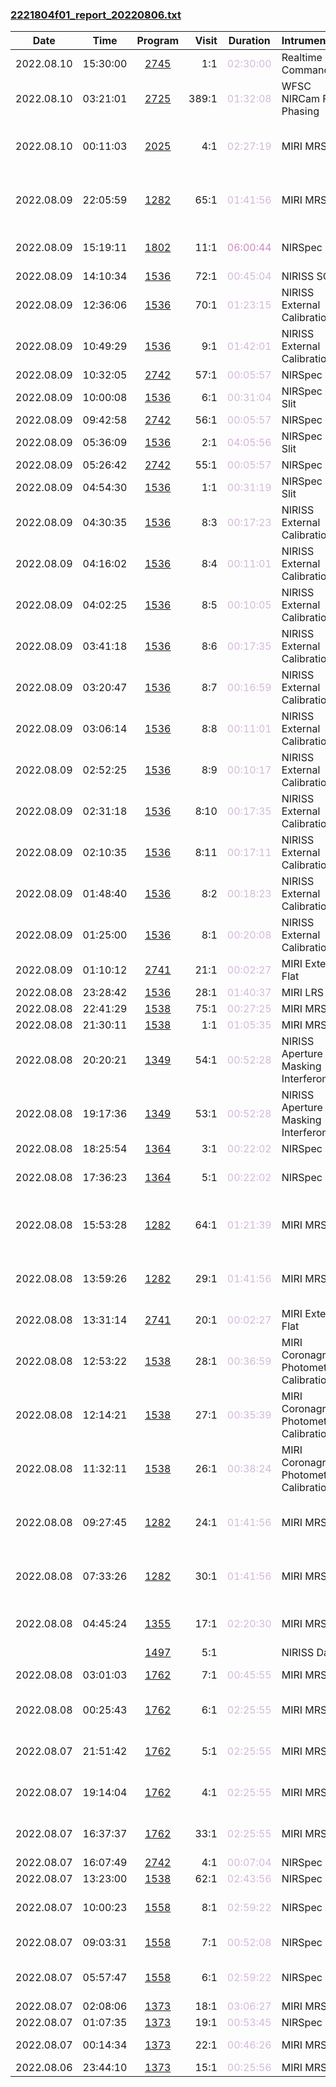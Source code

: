 

### <a href="https://www.stsci.edu/files/live/sites/www/files/home/jwst/science-execution/observing-schedules/_documents/2221804f01_report_20220806.txt" > 2221804f01_report_20220806.txt </a>

|  Date  |  Time   | Program | Visit | Duration | Intrument | Target | Keywords | 
| :----: | :-----: | :-----: | ----: | :------: | :-------- | :----- | :------- |
| 2022.08.10 | 15:30:00  | <a href="https://www.stsci.edu/jwst-program-info/program/?program=2745"> 2745 </a> |   1:1  |  <span style="color:#d4b9da;"> 02:30:00 </span>  | Realtime Commanding                   |                                              |                                                   |
| 2022.08.10 | 03:21:01  | <a href="https://www.stsci.edu/jwst-program-info/program/?program=2725"> 2725 </a> | 389:1  |  <span style="color:#d4b9da;"> 01:32:08 </span>  | WFSC NIRCam Fine Phasing              | 2MASS-16491200+6247177                       |  Focus test                                       |
| 2022.08.10 | 00:11:03  | <a href="https://www.stsci.edu/jwst-program-info/program/?program=2025"> 2025 </a> |   4:1  |  <span style="color:#d4b9da;"> 02:27:19 </span>  | MIRI MRS IFU   | HD-163296                                    |  Herbig Ae/Be stars,  Protoplanetary disks        |
| 2022.08.09 | 22:05:59  | <a href="https://www.stsci.edu/jwst-program-info/program/?program=1282"> 1282 </a> |  65:1  |  <span style="color:#d4b9da;"> 01:41:56 </span>  | MIRI MRS IFU   | V-V1094-SCO                                  |  Molecular gas,  Pre-main sequence stars          |
| 2022.08.09 | 15:19:11  | <a href="https://www.stsci.edu/jwst-program-info/program/?program=1802"> 1802 </a> |  11:1  |  <span style="color:#cd8bc2;"> 06:00:44 </span>  | NIRSpec IFU              | IRAS20126                                    |  Protostars,  Young stellar objects               |
| 2022.08.09 | 14:10:34  | <a href="https://www.stsci.edu/jwst-program-info/program/?program=1536"> 1536 </a> |  72:1  |  <span style="color:#d4b9da;"> 00:45:04 </span>  | NIRISS SOSS  | J1757132                                     |  A dwarfs                                         |
| 2022.08.09 | 12:36:06  | <a href="https://www.stsci.edu/jwst-program-info/program/?program=1536"> 1536 </a> |  70:1  |  <span style="color:#d4b9da;"> 01:23:15 </span>  | NIRISS External Calibration           | J1743045                                     |  A dwarfs                                         |
| 2022.08.09 | 10:49:29  | <a href="https://www.stsci.edu/jwst-program-info/program/?program=1536"> 1536 </a> |   9:1  |  <span style="color:#d4b9da;"> 01:42:01 </span>  | NIRISS External Calibration           | J1743045                                     |  A dwarfs                                         |
| 2022.08.09 | 10:32:05  | <a href="https://www.stsci.edu/jwst-program-info/program/?program=2742"> 2742 </a> |  57:1  |  <span style="color:#d4b9da;"> 00:05:57 </span>  | NIRSpec Dark                          |                                              |                                                   |
| 2022.08.09 | 10:00:08  | <a href="https://www.stsci.edu/jwst-program-info/program/?program=1536"> 1536 </a> |   6:1  |  <span style="color:#d4b9da;"> 00:31:04 </span>  | NIRSpec Fixed Slit       | J1757132                                     |  A dwarfs                                         |
| 2022.08.09 | 09:42:58  | <a href="https://www.stsci.edu/jwst-program-info/program/?program=2742"> 2742 </a> |  56:1  |  <span style="color:#d4b9da;"> 00:05:57 </span>  | NIRSpec Dark                          |                                              |                                                   |
| 2022.08.09 | 05:36:09  | <a href="https://www.stsci.edu/jwst-program-info/program/?program=1536"> 1536 </a> |   2:1  |  <span style="color:#d2b3d7;"> 04:05:56 </span>  | NIRSpec Fixed Slit       | J1743045                                     |  A dwarfs                                         |
| 2022.08.09 | 05:26:42  | <a href="https://www.stsci.edu/jwst-program-info/program/?program=2742"> 2742 </a> |  55:1  |  <span style="color:#d4b9da;"> 00:05:57 </span>  | NIRSpec Dark                          |                                              |                                                   |
| 2022.08.09 | 04:54:30  | <a href="https://www.stsci.edu/jwst-program-info/program/?program=1536"> 1536 </a> |   1:1  |  <span style="color:#d4b9da;"> 00:31:19 </span>  | NIRSpec Fixed Slit       | J1743045                                     |  A dwarfs                                         |
| 2022.08.09 | 04:30:35  | <a href="https://www.stsci.edu/jwst-program-info/program/?program=1536"> 1536 </a> |   8:3  |  <span style="color:#d4b9da;"> 00:17:23 </span>  | NIRISS External Calibration           | J1743045                                     |  A dwarfs                                         |
| 2022.08.09 | 04:16:02  | <a href="https://www.stsci.edu/jwst-program-info/program/?program=1536"> 1536 </a> |   8:4  |  <span style="color:#d4b9da;"> 00:11:01 </span>  | NIRISS External Calibration           | J1743045                                     |  A dwarfs                                         |
| 2022.08.09 | 04:02:25  | <a href="https://www.stsci.edu/jwst-program-info/program/?program=1536"> 1536 </a> |   8:5  |  <span style="color:#d4b9da;"> 00:10:05 </span>  | NIRISS External Calibration           | J1743045                                     |  A dwarfs                                         |
| 2022.08.09 | 03:41:18  | <a href="https://www.stsci.edu/jwst-program-info/program/?program=1536"> 1536 </a> |   8:6  |  <span style="color:#d4b9da;"> 00:17:35 </span>  | NIRISS External Calibration           | J1743045                                     |  A dwarfs                                         |
| 2022.08.09 | 03:20:47  | <a href="https://www.stsci.edu/jwst-program-info/program/?program=1536"> 1536 </a> |   8:7  |  <span style="color:#d4b9da;"> 00:16:59 </span>  | NIRISS External Calibration           | J1743045                                     |  A dwarfs                                         |
| 2022.08.09 | 03:06:14  | <a href="https://www.stsci.edu/jwst-program-info/program/?program=1536"> 1536 </a> |   8:8  |  <span style="color:#d4b9da;"> 00:11:01 </span>  | NIRISS External Calibration           | J1743045                                     |  A dwarfs                                         |
| 2022.08.09 | 02:52:25  | <a href="https://www.stsci.edu/jwst-program-info/program/?program=1536"> 1536 </a> |   8:9  |  <span style="color:#d4b9da;"> 00:10:17 </span>  | NIRISS External Calibration           | J1743045                                     |  A dwarfs                                         |
| 2022.08.09 | 02:31:18  | <a href="https://www.stsci.edu/jwst-program-info/program/?program=1536"> 1536 </a> |   8:10 |  <span style="color:#d4b9da;"> 00:17:35 </span>  | NIRISS External Calibration           | J1743045                                     |  A dwarfs                                         |
| 2022.08.09 | 02:10:35  | <a href="https://www.stsci.edu/jwst-program-info/program/?program=1536"> 1536 </a> |   8:11 |  <span style="color:#d4b9da;"> 00:17:11 </span>  | NIRISS External Calibration           | J1743045                                     |  A dwarfs                                         |
| 2022.08.09 | 01:48:40  | <a href="https://www.stsci.edu/jwst-program-info/program/?program=1536"> 1536 </a> |   8:2  |  <span style="color:#d4b9da;"> 00:18:23 </span>  | NIRISS External Calibration           | J1743045                                     |  A dwarfs                                         |
| 2022.08.09 | 01:25:00  | <a href="https://www.stsci.edu/jwst-program-info/program/?program=1536"> 1536 </a> |   8:1  |  <span style="color:#d4b9da;"> 00:20:08 </span>  | NIRISS External Calibration           | J1743045                                     |  A dwarfs                                         |
| 2022.08.09 | 01:10:12  | <a href="https://www.stsci.edu/jwst-program-info/program/?program=2741"> 2741 </a> |  21:1  |  <span style="color:#d4b9da;"> 00:02:27 </span>  | MIRI External Flat                    |                                              |                                                   |
| 2022.08.08 | 23:28:42  | <a href="https://www.stsci.edu/jwst-program-info/program/?program=1536"> 1536 </a> |  28:1  |  <span style="color:#d4b9da;"> 01:40:37 </span>  | MIRI LRS slit      | BD+60-1753                                   |  A dwarfs                                         |
| 2022.08.08 | 22:41:29  | <a href="https://www.stsci.edu/jwst-program-info/program/?program=1538"> 1538 </a> |  75:1  |  <span style="color:#d4b9da;"> 00:27:25 </span>  | MIRI MRS IFU   | 16CYG-B-BKG                                  |  Photometric                                      |
| 2022.08.08 | 21:30:11  | <a href="https://www.stsci.edu/jwst-program-info/program/?program=1538"> 1538 </a> |   1:1  |  <span style="color:#d4b9da;"> 01:05:35 </span>  | MIRI MRS IFU   | 16CYG-B-WBKG                                 |  Photometric                                      |
| 2022.08.08 | 20:20:21  | <a href="https://www.stsci.edu/jwst-program-info/program/?program=1349"> 1349 </a> |  54:1  |  <span style="color:#d4b9da;"> 00:52:28 </span>  | NIRISS Aperture Masking Interferometry  | WR137AMIREFPSF                               |  Point spread function                            |
| 2022.08.08 | 19:17:36  | <a href="https://www.stsci.edu/jwst-program-info/program/?program=1349"> 1349 </a> |  53:1  |  <span style="color:#d4b9da;"> 00:52:28 </span>  | NIRISS Aperture Masking Interferometry  | WR137                                        |  WC stars                                         |
| 2022.08.08 | 18:25:54  | <a href="https://www.stsci.edu/jwst-program-info/program/?program=1364"> 1364 </a> |   3:1  |  <span style="color:#d4b9da;"> 00:22:02 </span>  | NIRSpec IFU              | BD+04-3653                                   |  K giants                                         |
| 2022.08.08 | 17:36:23  | <a href="https://www.stsci.edu/jwst-program-info/program/?program=1364"> 1364 </a> |   5:1  |  <span style="color:#d4b9da;"> 00:22:02 </span>  | NIRSpec IFU              | 2MASS-J17540383-2810466                      |  M giants                                         |
| 2022.08.08 | 15:53:28  | <a href="https://www.stsci.edu/jwst-program-info/program/?program=1282"> 1282 </a> |  64:1  |  <span style="color:#d4b9da;"> 01:21:39 </span>  | MIRI MRS IFU   | V-V1279-SCO                                  |  Molecular gas,  Pre-main sequence stars          |
| 2022.08.08 | 13:59:26  | <a href="https://www.stsci.edu/jwst-program-info/program/?program=1282"> 1282 </a> |  29:1  |  <span style="color:#d4b9da;"> 01:41:56 </span>  | MIRI MRS IFU   | V-GW-LUP                                     |  Molecular gas,  Pre-main sequence stars          |
| 2022.08.08 | 13:31:14  | <a href="https://www.stsci.edu/jwst-program-info/program/?program=2741"> 2741 </a> |  20:1  |  <span style="color:#d4b9da;"> 00:02:27 </span>  | MIRI External Flat                    |                                              |                                                   |
| 2022.08.08 | 12:53:22  | <a href="https://www.stsci.edu/jwst-program-info/program/?program=1538"> 1538 </a> |  28:1  |  <span style="color:#d4b9da;"> 00:36:59 </span>  | MIRI Coronagraphic Photometric Calibration  | HD167060                                     |  G dwarfs                                         |
| 2022.08.08 | 12:14:21  | <a href="https://www.stsci.edu/jwst-program-info/program/?program=1538"> 1538 </a> |  27:1  |  <span style="color:#d4b9da;"> 00:35:39 </span>  | MIRI Coronagraphic Photometric Calibration  | HD167060                                     |  G dwarfs                                         |
| 2022.08.08 | 11:32:11  | <a href="https://www.stsci.edu/jwst-program-info/program/?program=1538"> 1538 </a> |  26:1  |  <span style="color:#d4b9da;"> 00:38:24 </span>  | MIRI Coronagraphic Photometric Calibration  | HD167060                                     |  G dwarfs                                         |
| 2022.08.08 | 09:27:45  | <a href="https://www.stsci.edu/jwst-program-info/program/?program=1282"> 1282 </a> |  24:1  |  <span style="color:#d4b9da;"> 01:41:56 </span>  | MIRI MRS IFU   | SZ-50                                        |  Molecular gas,  Pre-main sequence stars          |
| 2022.08.08 | 07:33:26  | <a href="https://www.stsci.edu/jwst-program-info/program/?program=1282"> 1282 </a> |  30:1  |  <span style="color:#d4b9da;"> 01:41:56 </span>  | MIRI MRS IFU   | V-SY-CHA                                     |  Molecular gas,  Pre-main sequence stars          |
| 2022.08.08 | 04:45:24  | <a href="https://www.stsci.edu/jwst-program-info/program/?program=1355"> 1355 </a> |  17:1  |  <span style="color:#d4b9da;"> 02:20:30 </span>  | MIRI MRS IFU   | SPT0418-47-IFU, SPT0418-47-IFU-OFFSET        |  High-redshift galaxies                           |
|  |  | <a href="https://www.stsci.edu/jwst-program-info/program/?program=1497"> 1497 </a> |   5:1  |  |  NIRISS Dark                           | Internal Calibration  |   |
| 2022.08.08 | 03:01:03  | <a href="https://www.stsci.edu/jwst-program-info/program/?program=1762"> 1762 </a> |   7:1  |  <span style="color:#d4b9da;"> 00:45:55 </span>  | MIRI MRS IFU   | XFLS-BKG                                     |  Telescope/sky background                         |
| 2022.08.08 | 00:25:43  | <a href="https://www.stsci.edu/jwst-program-info/program/?program=1762"> 1762 </a> |   6:1  |  <span style="color:#d4b9da;"> 02:25:55 </span>  | MIRI MRS IFU   | XFLS-IRS16047Z0.523                          |  Ultraluminous infrared galaxies                  |
| 2022.08.07 | 21:51:42  | <a href="https://www.stsci.edu/jwst-program-info/program/?program=1762"> 1762 </a> |   5:1  |  <span style="color:#d4b9da;"> 02:25:55 </span>  | MIRI MRS IFU   | XFLS-SSTJ172458Z0.494                        |  Ultraluminous infrared galaxies                  |
| 2022.08.07 | 19:14:04  | <a href="https://www.stsci.edu/jwst-program-info/program/?program=1762"> 1762 </a> |   4:1  |  <span style="color:#d4b9da;"> 02:25:55 </span>  | MIRI MRS IFU   | XFLS-IRS562Z0.545                            |  Ultraluminous infrared galaxies                  |
| 2022.08.07 | 16:37:37  | <a href="https://www.stsci.edu/jwst-program-info/program/?program=1762"> 1762 </a> |  33:1  |  <span style="color:#d4b9da;"> 02:25:55 </span>  | MIRI MRS IFU   | XFLS-SSTJ172118Z0.555                        |  Ultraluminous infrared galaxies                  |
| 2022.08.07 | 16:07:49  | <a href="https://www.stsci.edu/jwst-program-info/program/?program=2742"> 2742 </a> |   4:1  |  <span style="color:#d4b9da;"> 00:07:04 </span>  | NIRSpec Dark                          |                                              |                                                   |
| 2022.08.07 | 13:23:00  | <a href="https://www.stsci.edu/jwst-program-info/program/?program=1538"> 1538 </a> |  62:1  |  <span style="color:#d4b9da;"> 02:43:56 </span>  | NIRSpec IFU              | P330E                                        |  G dwarfs                                         |
| 2022.08.07 | 10:00:23  | <a href="https://www.stsci.edu/jwst-program-info/program/?program=1558"> 1558 </a> |   8:1  |  <span style="color:#d4b9da;"> 02:59:22 </span>  | NIRSpec IFU              | NGC6720-NIRSPEC-POSITION-2                   |  Planetary nebulae                                |
| 2022.08.07 | 09:03:31  | <a href="https://www.stsci.edu/jwst-program-info/program/?program=1558"> 1558 </a> |   7:1  |  <span style="color:#d4b9da;"> 00:52:08 </span>  | NIRSpec IFU              | NGC6720-NIRSPEC-OFF                          |  Planetary nebulae nuclei                         |
| 2022.08.07 | 05:57:47  | <a href="https://www.stsci.edu/jwst-program-info/program/?program=1558"> 1558 </a> |   6:1  |  <span style="color:#d4b9da;"> 02:59:22 </span>  | NIRSpec IFU              | NGC6720-NIRSPEC-POSITION-1                   |  Planetary nebulae                                |
| 2022.08.07 | 02:08:06  | <a href="https://www.stsci.edu/jwst-program-info/program/?program=1373"> 1373 </a> |  18:1  |  <span style="color:#d4b9da;"> 03:06:27 </span>  | MIRI MRS IFU   | GANYMEDE                                     |  Satellite                                        |
| 2022.08.07 | 01:07:35  | <a href="https://www.stsci.edu/jwst-program-info/program/?program=1373"> 1373 </a> |  19:1  |  <span style="color:#d4b9da;"> 00:53:45 </span>  | NIRSpec IFU              | GANYMEDE                                     |  Satellite                                        |
| 2022.08.07 | 00:14:34  | <a href="https://www.stsci.edu/jwst-program-info/program/?program=1373"> 1373 </a> |  22:1  |  <span style="color:#d4b9da;"> 00:46:26 </span>  | MIRI MRS IFU   | BG-GANYMEDE+20N                              |  Offset                                           |
| 2022.08.06 | 23:44:10  | <a href="https://www.stsci.edu/jwst-program-info/program/?program=1373"> 1373 </a> |  15:1  |  <span style="color:#d4b9da;"> 00:25:56 </span>  | MIRI MRS IFU   | IO                                           |  Satellite                                        |
